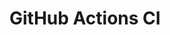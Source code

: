 # GitHub Actions CI





























































































































































































































































































































































































































































































































































































































































































































































































































































































































































































































































































































































































































































